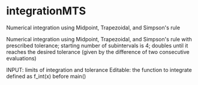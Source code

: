 # integrationMTS
Numerical integration using Midpoint, Trapezoidal, and Simpson's rule

Numerical integration using Midpoint, Trapezoidal, and Simpson's rule with prescribed tolerance; 
starting number of subintervals is 4; doubles until it reaches the desired tolerance 
(given by the difference of two consecutive evaluations)

INPUT: limits of integration and tolerance
Editable: the function to integrate defined as f_int(x) before main()

